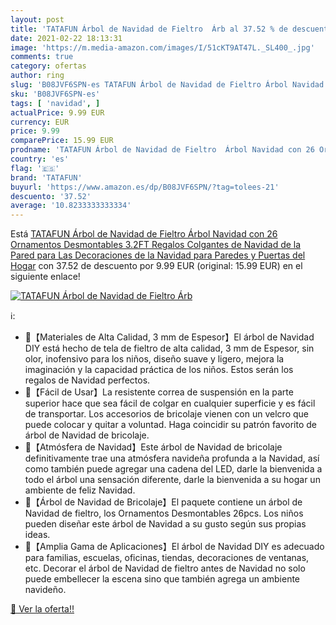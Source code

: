 ```yaml
---
layout: post
title: 'TATAFUN Árbol de Navidad de Fieltro  Árb al 37.52 % de descuento'
date: 2021-02-22 18:13:31
image: 'https://m.media-amazon.com/images/I/51cKT9AT47L._SL400_.jpg'
comments: true
category: ofertas
author: ring
slug: 'B08JVF6SPN-es TATAFUN Árbol de Navidad de Fieltro Árbol Navidad con 26...'
sku: 'B08JVF6SPN-es'
tags: [ 'navidad', ]
actualPrice: 9.99 EUR
currency: EUR
price: 9.99
comparePrice: 15.99 EUR
prodname: 'TATAFUN Árbol de Navidad de Fieltro  Árbol Navidad con 26 Ornamentos Desmontables  3.2FT Regalos Colgantes de Navidad de la Pared para Las Decoraciones de la Navidad para Paredes y Puertas del Hogar'
country: 'es'
flag: '🇪🇸'
brand: 'TATAFUN'
buyurl: 'https://www.amazon.es/dp/B08JVF6SPN/?tag=tolees-21'
descuento: '37.52'
average: '10.8233333333334'
---
```


Está [TATAFUN Árbol de Navidad de Fieltro  Árbol Navidad con 26 Ornamentos Desmontables  3.2FT Regalos Colgantes de Navidad de la Pared para Las Decoraciones de la Navidad para Paredes y Puertas del Hogar](https://www.amazon.es/dp/B08JVF6SPN/?tag=tolees-21) con 37.52 de descuento por 9.99 EUR (original: 15.99 EUR) en el siguiente enlace!

[![TATAFUN Árbol de Navidad de Fieltro  Árb](https://m.media-amazon.com/images/I/51cKT9AT47L._SL400_.jpg)](https://www.amazon.es/dp/B08JVF6SPN/?tag=tolees-21)

ℹ️:

- 🌲【Materiales de Alta Calidad, 3 mm de Espesor】El árbol de Navidad DIY está hecho de tela de fieltro de alta calidad, 3 mm de Espesor, sin olor, inofensivo para los niños, diseño suave y ligero, mejora la imaginación y la capacidad práctica de los niños. Estos serán los regalos de Navidad perfectos.
- 🌲【Fácil de Usar】La resistente correa de suspensión en la parte superior hace que sea fácil de colgar en cualquier superficie y es fácil de transportar. Los accesorios de bricolaje vienen con un velcro que puede colocar y quitar a voluntad. Haga coincidir su patrón favorito de árbol de Navidad de bricolaje.
- 🌲【Atmósfera de Navidad】Este árbol de Navidad de bricolaje definitivamente trae una atmósfera navideña profunda a la Navidad, así como también puede agregar una cadena del LED, darle la bienvenida a todo el árbol una sensación diferente, darle la bienvenida a su hogar un ambiente de feliz Navidad.
- 🌲【Árbol de Navidad de Bricolaje】El paquete contiene un árbol de Navidad de fieltro, los Ornamentos Desmontables 26pcs. Los niños pueden diseñar este árbol de Navidad a su gusto según sus propias ideas.
- 🌲【Amplia Gama de Aplicaciones】El árbol de Navidad DIY es adecuado para familias, escuelas, oficinas, tiendas, decoraciones de ventanas, etc. Decorar el árbol de Navidad de fieltro antes de Navidad no solo puede embellecer la escena sino que también agrega un ambiente navideño.

[🛒 Ver la oferta!!](https://www.amazon.es/dp/B08JVF6SPN/?tag=tolees-21)
